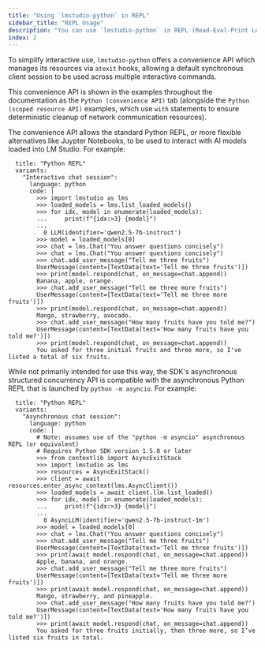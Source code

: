 ```yaml
---
title: "Using `lmstudio-python` in REPL"
sidebar_title: "REPL Usage"
description: "You can use `lmstudio-python` in REPL (Read-Eval-Print Loop) to interact with LLMs, manage models, and more."
index: 2
---
```


To simplify interactive use, `lmstudio-python` offers a convenience API which manages
its resources via `atexit` hooks, allowing a default synchronous client session
to be used across multiple interactive commands.

This convenience API is shown in the examples throughout the documentation as the
`Python (convenience API)` tab (alongside the `Python (scoped resource API)` examples,
which use `with` statements to ensure deterministic cleanup of network communication
resources).

The convenience API allows the standard Python REPL, or more flexible alternatives like
Juypter Notebooks, to be used to interact with AI models loaded into LM Studio. For
example:

```lms_code_snippet
  title: "Python REPL"
  variants:
    "Interactive chat session":
      language: python
      code: |
        >>> import lmstudio as lms
        >>> loaded_models = lms.list_loaded_models()
        >>> for idx, model in enumerate(loaded_models):
        ...     print(f"{idx:>3} {model}")
        ...
          0 LLM(identifier='qwen2.5-7b-instruct')
        >>> model = loaded_models[0]
        >>> chat = lms.Chat("You answer questions concisely")
        >>> chat = lms.Chat("You answer questions concisely")
        >>> chat.add_user_message("Tell me three fruits")
        UserMessage(content=[TextData(text='Tell me three fruits')])
        >>> print(model.respond(chat, on_message=chat.append))
        Banana, apple, orange.
        >>> chat.add_user_message("Tell me three more fruits")
        UserMessage(content=[TextData(text='Tell me three more fruits')])
        >>> print(model.respond(chat, on_message=chat.append))
        Mango, strawberry, avocado.
        >>> chat.add_user_message("How many fruits have you told me?")
        UserMessage(content=[TextData(text='How many fruits have you told me?')])
        >>> print(model.respond(chat, on_message=chat.append))
        You asked for three initial fruits and three more, so I've listed a total of six fruits.

```

While not primarily intended for use this way, the SDK's asynchronous structured concurrency API
is compatible with the asynchronous Python REPL that is launched by `python -m asyncio`.
For example:

```lms_code_snippet
  title: "Python REPL"
  variants:
    "Asynchronous chat session":
      language: python
      code: |
        # Note: assumes use of the "python -m asyncio" asynchronous REPL (or equivalent)
        # Requires Python SDK version 1.5.0 or later
        >>> from contextlib import AsyncExitStack
        >>> import lmstudio as lms
        >>> resources = AsyncExitStack()
        >>> client = await resources.enter_async_context(lms.AsyncClient())
        >>> loaded_models = await client.llm.list_loaded()
        >>> for idx, model in enumerate(loaded_models):
        ...     print(f"{idx:>3} {model}")
        ...
          0 AsyncLLM(identifier='qwen2.5-7b-instruct-1m')
        >>> model = loaded_models[0]
        >>> chat = lms.Chat("You answer questions concisely")
        >>> chat.add_user_message("Tell me three fruits")
        UserMessage(content=[TextData(text='Tell me three fruits')])
        >>> print(await model.respond(chat, on_message=chat.append))
        Apple, banana, and orange.
        >>> chat.add_user_message("Tell me three more fruits")
        UserMessage(content=[TextData(text='Tell me three more fruits')])
        >>> print(await model.respond(chat, on_message=chat.append))
        Mango, strawberry, and pineapple.
        >>> chat.add_user_message("How many fruits have you told me?")
        UserMessage(content=[TextData(text='How many fruits have you told me?')])
        >>> print(await model.respond(chat, on_message=chat.append))
        You asked for three fruits initially, then three more, so I’ve listed six fruits in total.

```

